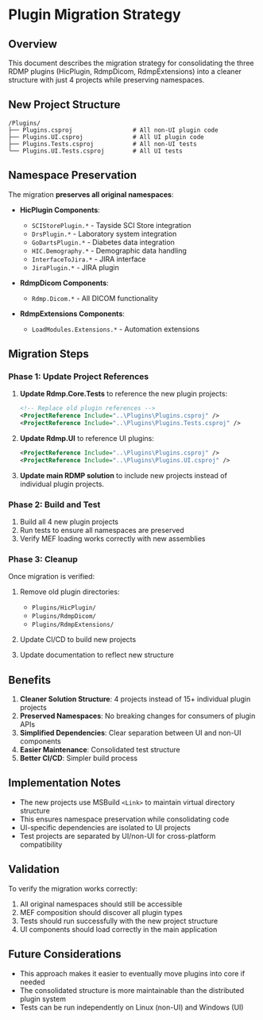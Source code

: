 # Plugin Migration Strategy

## Overview

This document describes the migration strategy for consolidating the three RDMP plugins (HicPlugin, RdmpDicom, RdmpExtensions) into a cleaner structure with just 4 projects while preserving namespaces.

## New Project Structure

```
/Plugins/
├── Plugins.csproj                 # All non-UI plugin code
├── Plugins.UI.csproj              # All UI plugin code
├── Plugins.Tests.csproj           # All non-UI tests
└── Plugins.UI.Tests.csproj        # All UI tests
```

## Namespace Preservation

The migration **preserves all original namespaces**:

- **HicPlugin Components**:
  - `SCIStorePlugin.*` - Tayside SCI Store integration
  - `DrsPlugin.*` - Laboratory system integration
  - `GoDartsPlugin.*` - Diabetes data integration
  - `HIC.Demography.*` - Demographic data handling
  - `InterfaceToJira.*` - JIRA interface
  - `JiraPlugin.*` - JIRA plugin

- **RdmpDicom Components**:
  - `Rdmp.Dicom.*` - All DICOM functionality

- **RdmpExtensions Components**:
  - `LoadModules.Extensions.*` - Automation extensions

## Migration Steps

### Phase 1: Update Project References

1. **Update Rdmp.Core.Tests** to reference the new plugin projects:
   ```xml
   <!-- Replace old plugin references -->
   <ProjectReference Include="..\Plugins\Plugins.csproj" />
   <ProjectReference Include="..\Plugins\Plugins.Tests.csproj" />
   ```

2. **Update Rdmp.UI** to reference UI plugins:
   ```xml
   <ProjectReference Include="..\Plugins\Plugins.csproj" />
   <ProjectReference Include="..\Plugins\Plugins.UI.csproj" />
   ```

3. **Update main RDMP solution** to include new projects instead of individual plugin projects.

### Phase 2: Build and Test

1. Build all 4 new plugin projects
2. Run tests to ensure all namespaces are preserved
3. Verify MEF loading works correctly with new assemblies

### Phase 3: Cleanup

Once migration is verified:
1. Remove old plugin directories:
   - `Plugins/HicPlugin/`
   - `Plugins/RdmpDicom/`
   - `Plugins/RdmpExtensions/`

2. Update CI/CD to build new projects

3. Update documentation to reflect new structure

## Benefits

1. **Cleaner Solution Structure**: 4 projects instead of 15+ individual plugin projects
2. **Preserved Namespaces**: No breaking changes for consumers of plugin APIs
3. **Simplified Dependencies**: Clear separation between UI and non-UI components
4. **Easier Maintenance**: Consolidated test structure
5. **Better CI/CD**: Simpler build process

## Implementation Notes

- The new projects use MSBuild `<Link>` to maintain virtual directory structure
- This ensures namespace preservation while consolidating code
- UI-specific dependencies are isolated to UI projects
- Test projects are separated by UI/non-UI for cross-platform compatibility

## Validation

To verify the migration works correctly:

1. All original namespaces should still be accessible
2. MEF composition should discover all plugin types
3. Tests should run successfully with the new project structure
4. UI components should load correctly in the main application

## Future Considerations

- This approach makes it easier to eventually move plugins into core if needed
- The consolidated structure is more maintainable than the distributed plugin system
- Tests can be run independently on Linux (non-UI) and Windows (UI)

[Project]: ../Documentation/CodeTutorials/Glossary.md#Project
